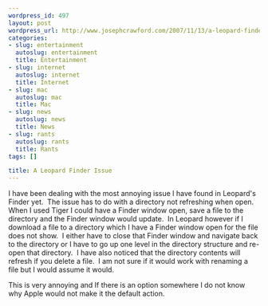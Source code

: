 ```yaml
--- 
wordpress_id: 497
layout: post
wordpress_url: http://www.josephcrawford.com/2007/11/13/a-leopard-finder-issue/
categories: 
- slug: entertainment
  autoslug: entertainment
  title: Entertainment
- slug: internet
  autoslug: internet
  title: Internet
- slug: mac
  autoslug: mac
  title: Mac
- slug: news
  autoslug: news
  title: News
- slug: rants
  autoslug: rants
  title: Rants
tags: []

title: A Leopard Finder Issue
---
```


I have been dealing with the most annoying issue I have found in Leopard's Finder yet.  The issue has to do with a directory not refreshing when open.  When I used Tiger I could have a Finder window open, save a file to the directory and the Finder window would update.  In Leopard however if I download a file to a directory which I have a Finder window open for the file does not show.  I either have to close that Finder window and navigate back to the directory or I have to go up one level in the directory structure and re-open that directory.  I have also noticed that the directory contents will refresh if you delete a file.  I am not sure if it would work with renaming a file but I would assume it would.
  
This is very annoying and If there is an option somewhere I do not know why Apple would not make it the default action. 
